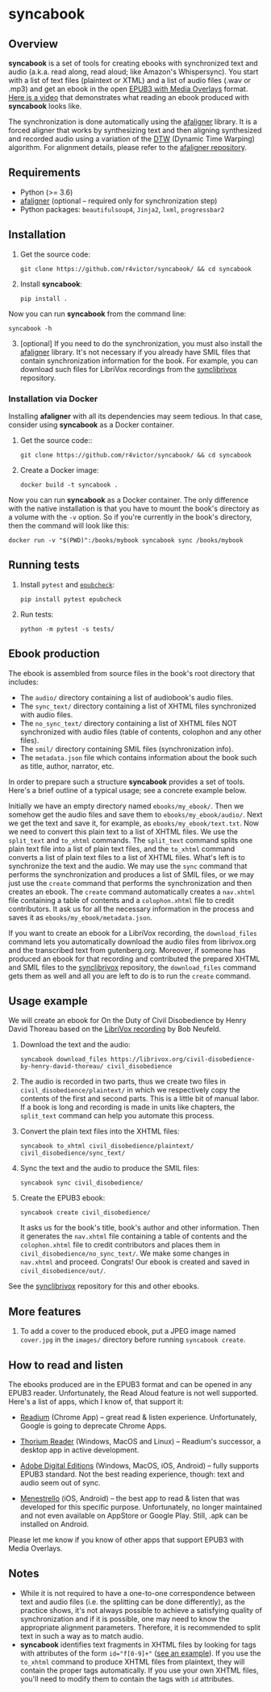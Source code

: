 # syncabook

## Overview

<b>syncabook</b> is a set of tools for creating ebooks with synchronized text and audio (a.k.a. read along, read aloud; like Amazon's Whispersync). You start with a list of text files (plaintext or XTML) and a list of audio files (.wav or .mp3) and get an ebook in the open [EPUB3 with Media Overlays](https://www.w3.org/publishing/epub3/epub-mediaoverlays.html) format. [Here is a video](https://www.youtube.com/watch?v=vEHIzX2yAy4) that demonstrates what reading an ebook produced with <b>syncabook</b> looks like.

The synchronization is done automatically using the [afaligner](https://github.com/r4victor/afaligner) library. It is a forced aligner that works by synthesizing text and then aligning synthesized and recorded audio using a variation of the [DTW](https://en.wikipedia.org/wiki/Dynamic_time_warping) (Dynamic Time Warping) algorithm. For alignment details, please refer to the [afaligner repository](https://github.com/r4victor/afaligner).

## Requirements

* Python (>= 3.6)
* [afaligner](https://github.com/r4victor/afaligner) (optional – required only for synchronization step)
* Python packages: `beautifulsoup4`, `Jinja2`, `lxml`, `progressbar2`

## Installation

1. Get the source code:
   ```
   git clone https://github.com/r4victor/syncabook/ && cd syncabook
   ```

2. Install <b>syncabook</b>:
   ```
   pip install .
   ```

Now you can run <b>syncabook</b> from the command line:

```
syncabook -h
```

3. [optional] If you need to do the synchronization, you must also install the [afaligner](https://github.com/r4victor/afaligner) library. It's not necessary if you already have SMIL files that contain synchronization information for the book. For example, you can download such files for LibriVox recordings from the [synclibrivox](https://github.com/r4victor/synclibrivox) repository.

### Installation via Docker

Installing <b>afaligner</b> with all its dependencies may seem tedious. In that case,  consider using <b>syncabook</b> as a Docker container.

1. Get the source code::
   ```
   git clone https://github.com/r4victor/syncabook/ && cd syncabook
   ```

2. Create a Docker image:
   ```
   docker build -t syncabook .
   ```

Now you can run <b>syncabook</b> as a Docker container. The only difference with the native installation is that you have to mount the book's directory as a volume with the `-v` option. So if you're currently in the book's directory, then the command will look like this:

```
docker run -v "$(PWD)":/books/mybook syncabook sync /books/mybook
```

## Running tests

1. Install `pytest` and [`epubcheck`](https://pypi.org/project/epubcheck/):
   ```
   pip install pytest epubcheck
   ```

2. Run tests:
   ```
   python -m pytest -s tests/
   ```


## Ebook production

The ebook is assembled from source files in the book's root directory that includes:

* The `audio/` directory containing a list of audiobook's audio files.
* The `sync_text/` directory containing a list of XHTML files synchronized with audio files.
* The `no_sync_text/` directory containing a list of XHTML files NOT synchronized with audio files (table of contents, colophon and any other files).
* The `smil/` directory containing SMIL files (synchronization info).
* The `metadata.json` file which contains information about the book such as title, author, narrator, etc.

In order to prepare such a structure <b>syncabook</b> provides a set of tools. Here's a brief outline of a typical usage; see a concrete example below.

Initially we have an empty directory named `ebooks/my_ebook/`. Then we somehow get the audio files and save them to `ebooks/my_ebook/audio/`. Next we get the text and save it, for example, as `ebooks/my_ebook/text.txt`. Now we need to convert this plain text to a list of XHTML files. We use the `split_text` and `to_xhtml` commands.  The `split_text` command splits one plain text file into a list of plain text files, and the `to_xhtml` command converts a list of plain text files to a list of XHTML files. What's left is to synchronize the text and the audio. We may use the `sync` command that performs the synchronization and produces a list of SMIL files, or we may just use the `create` command that performs the synchronization and then creates an ebook. The `create` command automatically creates a `nav.xhtml` file containing a table of contents and a `colophon.xhtml` file to credit contributors. It ask us for all the necessary information in the process and saves it as `ebooks/my_ebook/metadata.json`.

If you want to create an ebook for a LibriVox recording, the `download_files` command lets you automatically download the audio files from librivox.org and the transcribed text from gutenberg.org. Moreover, if someone has produced an ebook for that recording and contributed the prepared XHTML and SMIL files to the 
[synclibrivox](https://github.com/r4victor/synclibrivox) repository, the `download_files` command gets them as well and all you are left to do is to run the `create` command.

## Usage example

We will create an ebook for On the Duty of Civil Disobedience by Henry David Thoreau based on the [LibriVox recording](https://librivox.org/civil-disobedience-by-henry-david-thoreau/) by Bob Neufeld.

1. Download the text and the audio:

   ```
   syncabook download_files https://librivox.org/civil-disobedience-by-henry-david-thoreau/ civil_disobedience
   ```

2. The audio is recorded in two parts, thus we create two files in  `civil_disobedience/plaintext/` in which we respectively copy the contents of the first and second parts. This is a little bit of manual labor. If a book is long and recording is made in units like chapters, the `split_text` command can help you automate this process.

3. Convert the plain text files into the XHTML files:
   ```
   syncabook to_xhtml civil_disobedience/plaintext/ civil_disobedience/sync_text/
   ```

4. Sync the text and the audio to produce the SMIL files:
   ```
   syncabook sync civil_disobedience/
   ```

5. Create the EPUB3 ebook:
   ```
   syncabook create civil_disobedience/
   ```
   It asks us for the book's title, book's author and other information. Then it generates the `nav.xhtml` file containing a table of contents and the `colophon.xhtml` file to credit contributors and places them in `civil_disobedience/no_sync_text/`. We make some changes in `nav.xhtml` and proceed. Congrats! Our ebook is created and saved in `civil_disobedience/out/`.

See the [synclibrivox](https://github.com/r4victor/synclibrivox) repository for this and other ebooks.

## More features

1. To add a cover to the produced ebook, put a JPEG image named `cover.jpg` in the `images/` directory before running `syncabook create`.

## How to read and listen

The ebooks produced are in the EPUB3 format and can be opened in any EPUB3 reader. Unfortunately, the Read Aloud feature is not well supported. Here's a list of apps, which I know of, that support it:

* [Readium](https://chrome.google.com/webstore/detail/readium/fepbnnnkkadjhjahcafoaglimekefifl) (Chrome App) – great read & listen experience. Unfortunately, Google is going to deprecate Chrome Apps.

* [Thorium Reader](https://www.edrlab.org/software/thorium-reader/) (Windows, MacOS and Linux) – Readium's successor, a desktop app in active development.

* [Adobe Digital Editions](https://www.adobe.com/la/solutions/ebook/digital-editions/download.html) (Windows, MacOS, iOS, Android) – fully supports EPUB3 standard. Not the best reading experience, though: text and audio seem out of sync.

* [Menestrello](https://github.com/readbeyond/menestrello) (iOS, Android) – the best app to read & listen that was developed for this specific purpose. Unfortunately, no longer maintained and not even available on AppStore or Google Play. Still, .apk can be installed on Android.

Please let me know if you know of other apps that support EPUB3 with Media Overlays.

## Notes

* While it is not required to have a one-to-one correspondence
    between text and audio files (i.e. the splitting can be done differently), as the practice shows, it's not always possible to achieve a satisfying quality of synchronization and if it is possible, one may need to know the appropriate alignment parameters. Therefore, it is recommended to split text in such a way as to match audio.
* **syncabook** identifies text fragments in XHTML files by looking for tags with attributes of the form `id="f[0-9]+"` ([see an example](https://github.com/r4victor/afaligner/blob/master/tests/resources/shakespeare/text_complete/p001.xhtml)). If you use the `to_xhtml` command to produce XHTML files from plaintext, they will contain the proper tags automatically. If you use your own XHTML files, you'll need to modify them to contain the tags with `id` attributes.
